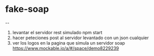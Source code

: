 # fake-soap
--
1. levantar el servidor rest simulado npm start 
2. hacer peteciones post al servidor levantado con un json cualquier
3. ver los logos en la pagina que simula un servidor soap https://www.mockable.io/a/#/space/demo8229239
